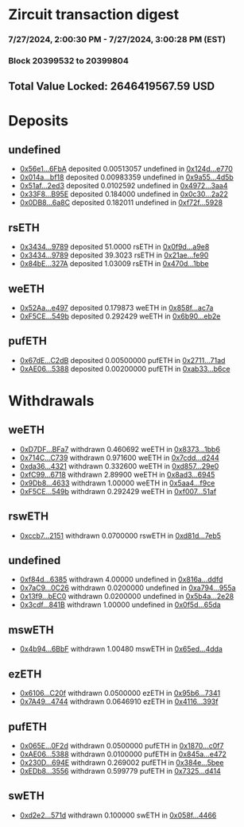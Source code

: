 # Zircuit transaction digest
### 7/27/2024, 2:00:30 PM - 7/27/2024, 3:00:28 PM (EST)
### Block 20399532 to 20399804

## Total Value Locked: 2646419567.59 USD

# Deposits
## undefined
- [0x56e1...6FbA](https://etherscan.io/address/0x56e1DD6fb2FedF8A453Ce549EA334fbc2A9e6FbA) deposited 0.00513057 undefined in [0x124d...e770](https://etherscan.io/tx/0x56e1DD6fb2FedF8A453Ce549EA334fbc2A9e6FbA)
- [0x014a...bf18](https://etherscan.io/address/0x014a48026dF692AA04bA1a6a76910D5e9b70bf18) deposited 0.00983359 undefined in [0x9a55...4d5b](https://etherscan.io/tx/0x014a48026dF692AA04bA1a6a76910D5e9b70bf18)
- [0x51af...2ed3](https://etherscan.io/address/0x51af6E06A2D5870E2587Ff4285674Be4013b2ed3) deposited 0.0102592 undefined in [0x4972...3aa4](https://etherscan.io/tx/0x51af6E06A2D5870E2587Ff4285674Be4013b2ed3)
- [0x33F8...B95E](https://etherscan.io/address/0x33F88C54ccE00b1b00C585D08f5b7d2eCA16B95E) deposited 0.184000 undefined in [0x0c30...2a22](https://etherscan.io/tx/0x33F88C54ccE00b1b00C585D08f5b7d2eCA16B95E)
- [0x0DB8...6a8C](https://etherscan.io/address/0x0DB806c344Eb36935168c27F488fa42B97046a8C) deposited 0.182011 undefined in [0xf72f...5928](https://etherscan.io/tx/0x0DB806c344Eb36935168c27F488fa42B97046a8C)
## rsETH
- [0x3434...9789](https://etherscan.io/address/0x34349c5569e7B846c3558961552D2202760A9789) deposited 51.0000 rsETH in [0x0f9d...a9e8](https://etherscan.io/tx/0x34349c5569e7B846c3558961552D2202760A9789)
- [0x3434...9789](https://etherscan.io/address/0x34349c5569e7B846c3558961552D2202760A9789) deposited 39.3023 rsETH in [0x21ae...fe90](https://etherscan.io/tx/0x34349c5569e7B846c3558961552D2202760A9789)
- [0x84bE...327A](https://etherscan.io/address/0x84bEd5B2D3959b78811cB2771291A6A4C0d5327A) deposited 1.03009 rsETH in [0x470d...1bbe](https://etherscan.io/tx/0x84bEd5B2D3959b78811cB2771291A6A4C0d5327A)
## weETH
- [0x52Aa...e497](https://etherscan.io/address/0x52Aa899454998Be5b000Ad077a46Bbe360F4e497) deposited 0.179873 weETH in [0x858f...ac7a](https://etherscan.io/tx/0x52Aa899454998Be5b000Ad077a46Bbe360F4e497)
- [0xF5CE...549b](https://etherscan.io/address/0xF5CE9fc614885ceE6987fDAbf72b5c940c3e549b) deposited 0.292429 weETH in [0x6b90...eb2e](https://etherscan.io/tx/0xF5CE9fc614885ceE6987fDAbf72b5c940c3e549b)
## pufETH
- [0x67dE...C2dB](https://etherscan.io/address/0x67dE4F7c4562acBe4803FC812c921B0b62cFC2dB) deposited 0.00500000 pufETH in [0x2711...71ad](https://etherscan.io/tx/0x67dE4F7c4562acBe4803FC812c921B0b62cFC2dB)
- [0xAE06...5388](https://etherscan.io/address/0xAE06788fcC5639f4058EF18B191E6bEbCfc15388) deposited 0.00200000 pufETH in [0xab33...b6ce](https://etherscan.io/tx/0xAE06788fcC5639f4058EF18B191E6bEbCfc15388)
# Withdrawals
## weETH
- [0xD7DF...BFa7](https://etherscan.io/address/0xD7DF7E085214743530afF339aFC420c7c720BFa7) withdrawn 0.460692 weETH in [0x8373...1bb6](https://etherscan.io/tx/0xD7DF7E085214743530afF339aFC420c7c720BFa7)
- [0x714C...C739](https://etherscan.io/address/0x714CaCC5A46713d981E9C5377003430f2588C739) withdrawn 0.971600 weETH in [0x7cdd...d244](https://etherscan.io/tx/0x714CaCC5A46713d981E9C5377003430f2588C739)
- [0xda36...4321](https://etherscan.io/address/0xda36Cc4136a24035D2fa1e35873CFb6b4EBf4321) withdrawn 0.332600 weETH in [0xd857...29e0](https://etherscan.io/tx/0xda36Cc4136a24035D2fa1e35873CFb6b4EBf4321)
- [0xfC99...6718](https://etherscan.io/address/0xfC99B73A40a72f9421ff04175d64d6E2b0656718) withdrawn 2.89900 weETH in [0x8ad3...6945](https://etherscan.io/tx/0xfC99B73A40a72f9421ff04175d64d6E2b0656718)
- [0x9Db8...4633](https://etherscan.io/address/0x9Db87d302D3442eF6108510AA08F276a82724633) withdrawn 1.00000 weETH in [0x5aa4...f9ce](https://etherscan.io/tx/0x9Db87d302D3442eF6108510AA08F276a82724633)
- [0xF5CE...549b](https://etherscan.io/address/0xF5CE9fc614885ceE6987fDAbf72b5c940c3e549b) withdrawn 0.292429 weETH in [0xf007...51af](https://etherscan.io/tx/0xF5CE9fc614885ceE6987fDAbf72b5c940c3e549b)
## rswETH
- [0xccb7...2151](https://etherscan.io/address/0xccb7C4FE4a7e7850936df3d7B7Aa0C35340a2151) withdrawn 0.0700000 rswETH in [0xd81d...7eb5](https://etherscan.io/tx/0xccb7C4FE4a7e7850936df3d7B7Aa0C35340a2151)
## undefined
- [0xf84d...6385](https://etherscan.io/address/0xf84d0A92Cd9C66d249b654DD1e684674dAc96385) withdrawn 4.00000 undefined in [0x816a...ddfd](https://etherscan.io/tx/0xf84d0A92Cd9C66d249b654DD1e684674dAc96385)
- [0x7aC9...0C26](https://etherscan.io/address/0x7aC99F777c001609b978c3566Ed28DB97C7C0C26) withdrawn 0.0200000 undefined in [0xa794...955a](https://etherscan.io/tx/0x7aC99F777c001609b978c3566Ed28DB97C7C0C26)
- [0x13f9...bEC0](https://etherscan.io/address/0x13f9311E2941D26302Da2EE9DdAe86a729bDbEC0) withdrawn 0.0200000 undefined in [0x5b4a...2e28](https://etherscan.io/tx/0x13f9311E2941D26302Da2EE9DdAe86a729bDbEC0)
- [0x3cdf...841B](https://etherscan.io/address/0x3cdfF59efC7F4edd3f98Eaf3e6c7086F8F78841B) withdrawn 1.00000 undefined in [0x0f5d...65da](https://etherscan.io/tx/0x3cdfF59efC7F4edd3f98Eaf3e6c7086F8F78841B)
## mswETH
- [0x4b94...6BbF](https://etherscan.io/address/0x4b944A05D4949499a0dDe897179572fC73d26BbF) withdrawn 1.00480 mswETH in [0x65ed...4dda](https://etherscan.io/tx/0x4b944A05D4949499a0dDe897179572fC73d26BbF)
## ezETH
- [0x6106...C20f](https://etherscan.io/address/0x61068AbfB8349f90bd0bAb12347ec10e0C55C20f) withdrawn 0.0500000 ezETH in [0x95b6...7341](https://etherscan.io/tx/0x61068AbfB8349f90bd0bAb12347ec10e0C55C20f)
- [0x7A49...4744](https://etherscan.io/address/0x7A493Be5c2ce014cD049Bf178a1ac0Db1B434744) withdrawn 0.0646910 ezETH in [0x4116...393f](https://etherscan.io/tx/0x7A493Be5c2ce014cD049Bf178a1ac0Db1B434744)
## pufETH
- [0x065E...0F2d](https://etherscan.io/address/0x065EA7835BE9ba40728bF5c267b2B784b9E60F2d) withdrawn 0.0500000 pufETH in [0x1870...c0f7](https://etherscan.io/tx/0x065EA7835BE9ba40728bF5c267b2B784b9E60F2d)
- [0xAE06...5388](https://etherscan.io/address/0xAE06788fcC5639f4058EF18B191E6bEbCfc15388) withdrawn 0.0100000 pufETH in [0x845a...e472](https://etherscan.io/tx/0xAE06788fcC5639f4058EF18B191E6bEbCfc15388)
- [0x230D...694E](https://etherscan.io/address/0x230D27c4327e45687db04220718a97faEbc9694E) withdrawn 0.269002 pufETH in [0x384e...5bee](https://etherscan.io/tx/0x230D27c4327e45687db04220718a97faEbc9694E)
- [0xEDb8...3556](https://etherscan.io/address/0xEDb87BC3d4A1751F5C640242215475eEbf0f3556) withdrawn 0.599779 pufETH in [0x7325...d414](https://etherscan.io/tx/0xEDb87BC3d4A1751F5C640242215475eEbf0f3556)
## swETH
- [0xd2e2...571d](https://etherscan.io/address/0xd2e27021eB2F14A2CCcFa786bb8332E93fd7571d) withdrawn 0.100000 swETH in [0x058f...4466](https://etherscan.io/tx/0xd2e27021eB2F14A2CCcFa786bb8332E93fd7571d)
